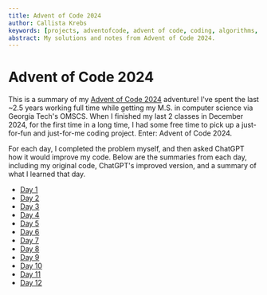 ```yaml
---
title: Advent of Code 2024
author: Callista Krebs
keywords: [projects, adventofcode, advent of code, coding, algorithms, challenges]
abstract: My solutions and notes from Advent of Code 2024.
---
```

# Advent of Code 2024
This is a summary of my [Advent of Code 2024](https://adventofcode.com) adventure! I've spent the last ~2.5 years working full time while getting my M.S. in computer science via Georgia Tech's OMSCS. When I finished my last 2 classes in December 2024, for the first time in a long time, I had some free time to pick up a just-for-fun and just-for-me coding project. Enter: Advent of Code 2024.

For each day, I completed the problem myself, and then asked ChatGPT how it would improve my code. Below are the summaries from each day, including my original code, ChatGPT's improved version, and a summary of what I learned that day.

* [Day 1](day1.html)
* [Day 2](day2.html)
* [Day 3](day3.html)
* [Day 4](day4.html)
* [Day 5](day5.html)
* [Day 6](day6.html)
* [Day 7](day7.html)
* [Day 8](day8.html)
* [Day 9](day9.html)
* [Day 10](day10.html)
* [Day 11](day11.html)
* [Day 12](day12.html)